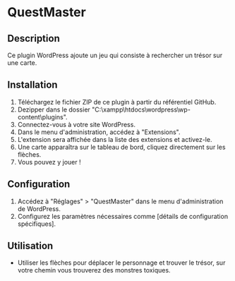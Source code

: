 # QuestMaster

## Description

Ce plugin WordPress ajoute un jeu qui consiste à rechercher un trésor sur une carte.

## Installation

1. Téléchargez le fichier ZIP de ce plugin à partir du référentiel GitHub.
2. Dezipper dans le dossier "C:\xampp\htdocs\wordpress\wp-content\plugins".
3. Connectez-vous à votre site WordPress.
4. Dans le menu d'administration, accédez à "Extensions".
5. L'extension sera affichée dans la liste des extensions et activez-le.
6. Une carte apparaîtra sur le tableau de bord, cliquez directement sur les flèches.
7. Vous pouvez y jouer !

## Configuration

1. Accédez à "Réglages" > "QuestMaster" dans le menu d'administration de WordPress.
2. Configurez les paramètres nécessaires comme [détails de configuration spécifiques].

## Utilisation

- Utiliser les flèches pour déplacer le personnage et trouver le trésor, sur votre chemin vous trouverez des monstres toxiques.
